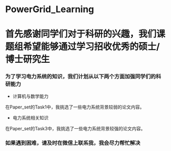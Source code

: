 # PowerGrid_Learning
# 首先感谢同学们对于科研的兴趣，我们课题组希望能够通过学习招收优秀的硕士/博士研究生

### 为了学习电力系统的知识，我们计划从以下两个方面加强同学们的科研能力
- 计算机与数学能力

在Paper_set的Task1中，我挑选了一些电力系统背景较弱的论文内容。

- 电力系统相关知识

在Paper_set的Task3中，我挑选了一些电力系统背景较强的论文内容。

### 如果遇到困难，请及时在微信上联系我，我会尽力帮忙解决
